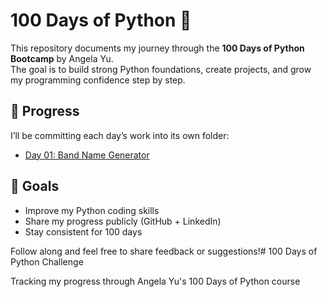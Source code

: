 
# 100 Days of Python 🚀

This repository documents my journey through the **100 Days of Python Bootcamp** by Angela Yu.  
The goal is to build strong Python foundations, create projects, and grow my programming confidence step by step.

## 📅 Progress
I’ll be committing each day’s work into its own folder:

- [Day 01: Band Name Generator](./Day01_BandNameGenerator)

## 🎯 Goals
- Improve my Python coding skills  
- Share my progress publicly (GitHub + LinkedIn)  
- Stay consistent for 100 days  

Follow along and feel free to share feedback or suggestions!# 100 Days of Python Challenge

Tracking my progress through Angela Yu's 100 Days of Python course 
